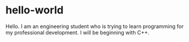 # hello-world

Hello. I am an engineering student who is trying to learn programming for my professional development. I will be beginning with C++.
